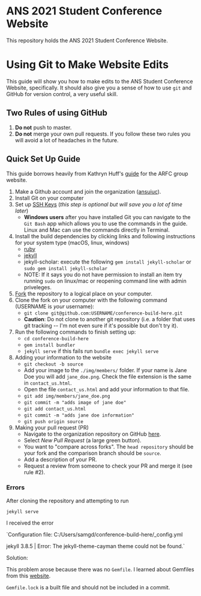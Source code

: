 # ANS 2021 Student Conference Website
This repository holds the ANS 2021 Student Conference Website.

# Using Git to Make Website Edits
This guide will show you how to make edits to the ANS Student Conference Website, 
specifically. It should also give you a sense of how to use `git` and GitHub for version 
control, a very useful skill. 

## Two Rules of using GitHub
1. **Do not** push to master. 
2. **Do not** merge your own pull requests. 
If you follow these two rules you will avoid a lot of headaches in the future.

## Quick Set Up Guide
This guide borrows heavily from Kathryn Huff's [guide](http://arfc.github.io/manual/guides/website) for the ARFC group website.
1. Make a Github account and join the organization ([ansuiuc](https://github.com/ansuiuc)). 
2. Install Git on your computer
3. Set up [SSH Keys](https://help.github.com/en/github/authenticating-to-github/connecting-to-github-with-ssh) (_this step is optional but will save you a lot of time later_)
	* **Windows users** after you have installed Git you can navigate to the `Git Bash` app which allows you to use the commands in the guide. Linux and Mac can use the commands directly in Terminal.  
4. Install the build dependencies by clicking links and following instructions for your system type (macOS, linux, windows)
	* [ruby](https://www.ruby-lang.org/en/documentation/installation/)
	* [jekyll](https://jekyllrb.com/docs/installation/)
	* jekyll-scholar: execute the following `gem install jekyll-scholar` or `sudo gem install jekyll-scholar`
	* NOTE: If it says you do not have permission to install an item try running `sudo` on linux/mac or reopening command line with admin priveleges.
5. [Fork](https://github.com/ansuiuc/conference-build-here) the repository to a logical place on your computer. 
6. Clone the fork on your computer with the following command (USERNAME is _your_ username): 
	* `git clone git@github.com:USERNAME/conference-build-here.git`
	* **Caution**: Do not clone to another git repository (i.e. a folder that uses git tracking -- I'm not even sure if it's possible but don't try it). 
7. Run the following commands to finish setting up:
	* `cd conference-build-here`
	* `gem install bundler`
	* `jekyll serve` if this fails run `bundle exec jekyll serve`  
8. Adding your information to the website 
	* `git checkout -b source` 
	* Add your image to the `./img/members/` folder. If your name is Jane Doe you will add `jane_doe.png`. Check the file extension is the same in `contact_us.html`. 
	* Open the file `contact_us.html` and add your information to that file. 
	* `git add img/members/jane_doe.png`
	* `git commit -m "adds image of jane doe"`
	* `git add contact_us.html`
	* `git commit -m "adds jane doe information"`
	* `git push origin source`
9. Making your pull request (PR) 
	* Navigate to the organization repository on GitHub [here](https://github.com/ansuiuc/conference-build-here/pulls).
	* Select *New Pull Request* (a large green button).
	* You want to "compare across forks". The `head repository` should be your fork and the comparison branch should be `source`. 
	* Add a description of your PR. 
	* Request a review from someone to check your PR and merge it (see rule #2). 


### Errors

After cloning the repository and attempting to run 

`jekyll serve`
 
I received the error 

`Configuration file: C:/Users/samgd/conference-build-here/_config.yml                

jekyll 3.8.5 | Error:  The jekyll-theme-cayman theme could not be found.`


Solution: 

This problem arose because there was no `Gemfile`. I learned about Gemfiles from this [website](https://learn.cloudcannon.com/jekyll/gemfiles-and-the-bundler/).

`Gemfile.lock` is a built file and should not be included in a commit. 
